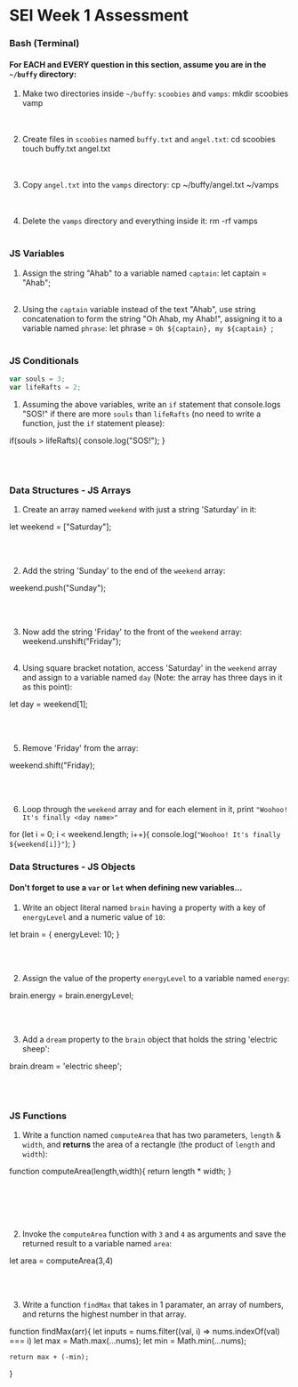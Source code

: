 # SEI Week 1 Assessment

### Bash (Terminal)

#### For EACH and EVERY question in this section, assume you are in the `~/buffy` directory:

1. Make two directories inside `~/buffy`: `scoobies` and `vamps`:
mkdir scoobies vamp
<br><br><br>

2. Create files in `scoobies` named `buffy.txt` and `angel.txt`:
cd scoobies
touch buffy.txt angel.txt
<br><br><br>

3. Copy `angel.txt` into the `vamps` directory:
cp ~/buffy/angel.txt ~/vamps
<br><br><br>

4. Delete the `vamps` directory and everything inside it:
rm -rf vamps
<br><br>

### JS Variables

1. Assign the string "Ahab" to a variable named `captain`:
let captain = "Ahab";
<br><br>

2. Using the `captain` variable instead of the text "Ahab", use string concatenation to form the string "Oh Ahab, my Ahab!", assigning it to a variable named `phrase`:
let phrase = `Oh ${captain}, my ${captain} `;
<br><br>


### JS Conditionals
```js
var souls = 3;
var lifeRafts = 2;
```

1. Assuming the above variables, write an `if` statement that console.logs "SOS!" if there are more `souls` than `lifeRafts` (no need to write a function, just the `if` statement please):

if(souls > lifeRafts){
    console.log("SOS!");
}

<br><br>


### Data Structures - JS Arrays

1. Create an array named `weekend` with just a string 'Saturday' in it:

let weekend = ["Saturday"];

<br><br>

2. Add the string 'Sunday' to the end of the `weekend` array:

weekend.push("Sunday");

<br><br>

3. Now add the string 'Friday' to the front of the `weekend` array:
weekend.unshift("Friday");
<br><br>

4. Using square bracket notation, access 'Saturday' in the `weekend` array and assign to a variable named `day` (Note: the array has three days in it as this point):

let day = weekend[1];

<br><br>

5. Remove 'Friday' from the array:

weekend.shift("Friday);

<br><br>

6. Loop through the `weekend` array and for each element in it, print `"Woohoo! It's finally <day name>"`

for (let i = 0; i < weekend.length; i++){
    console.log(`"Woohoo! It's finally ${weekend[i]}"`);
}

### Data Structures - JS Objects

#### Don't forget to use a `var` or `let` when defining new variables...

1. Write an object literal named `brain` having a property with a key of `energyLevel` and a numeric value of `10`:

let brain = {
    energyLevel: 10;
}

<br><br>

2. Assign the value of the property `energyLevel` to a variable named `energy`:

brain.energy = brain.energyLevel;

<br><br>

3. Add a `dream` property to the `brain` object that holds the string  'electric sheep':

brain.dream = 'electric sheep';

<br><br>

### JS Functions

1. Write a function named `computeArea` that has two parameters, `length` & `width`, and **returns** the area of a rectangle (the product of `length` and `width`):

function computeArea(length,width){
    return length * width;
}

<br><br><br><br>

2. Invoke the `computeArea` function with `3` and `4` as arguments and save the returned result to a variable named `area`:

let area = computeArea(3,4)

<br><br>

3. Write a function `findMax` that takes in 1 paramater, an array of numbers, and returns the highest number in that array.

function findMax(arr){
    let inputs = nums.filter((val, i) => nums.indexOf(val) === i)
	let max = Math.max(...nums);
	let min = Math.min(...nums);
  
    return max + (-min);
}
